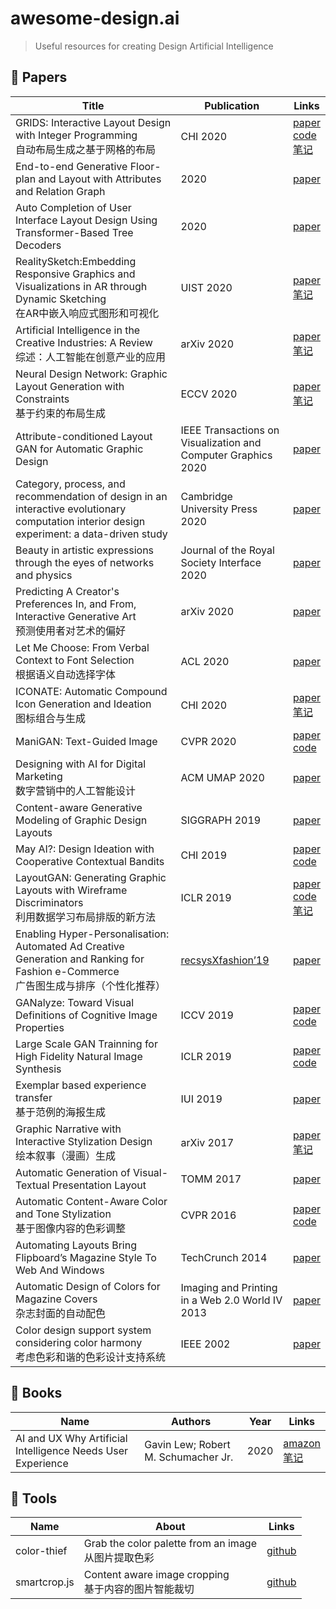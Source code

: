 # awesome-design.ai

> Useful resources for creating Design Artificial Intelligence


## :gift: Papers

| Title | Publication | Links | 
| --- | --- | --- |
| GRIDS: Interactive Layout Design with Integer Programming <br>自动布局生成之基于网格的布局 | CHI 2020 | [paper](https://arxiv.org/pdf/2001.02921)<br>[code](https://github.com/aalto-ui/GRIDS)<br>[笔记](https://mp.weixin.qq.com/s/QAKUou7ZQYY7vZv--9aAIw) |
| End-to-end Generative Floor-plan and Layout with Attributes and Relation Graph | 2020 | [paper](https://arxiv.org/pdf/2012.08514.pdf) | 
| Auto Completion of User Interface Layout Design Using Transformer-Based Tree Decoders | 2020 | [paper](https://arxiv.org/pdf/2001.05308.pdf) |
| RealitySketch:Embedding Responsive Graphics and Visualizations in AR through Dynamic Sketching <br>在AR中嵌入响应式图形和可视化 | UIST 2020 | [paper](https://arxiv.org/pdf/2008.08688) <br>[笔记](https://mp.weixin.qq.com/s/IPWo-dmKZeg4CHrNuPZYAw) |
| Artificial Intelligence in the Creative Industries: A Review <br>综述：人工智能在创意产业的应用| arXiv 2020 | [paper](https://arxiv.org/pdf/2007.12391.pdf)<br>[笔记](https://mp.weixin.qq.com/s/5q2zm8gmPeN7kFRNkcOkPA)|
| Neural Design Network: Graphic Layout Generation with Constraints <br>基于约束的布局生成 | ECCV 2020 | [paper](https://arxiv.org/pdf/1912.09421.pdf)<br>[笔记](https://mp.weixin.qq.com/s/S75tRSBh3hQIUAXn11AwCA) |
| Attribute-conditioned Layout GAN for Automatic Graphic Design | IEEE Transactions on Visualization and Computer Graphics 2020 | [paper](https://www.researchgate.net/publication/341845193_Attribute-conditioned_Layout_GAN_for_Automatic_Graphic_Design) |  
| Category, process, and recommendation of design in an interactive evolutionary computation interior design experiment: a data-driven study | Cambridge University Press 2020 | [paper](https://doi.org/10.1017/S0890060420000050) |  
| Beauty in artistic expressions through the eyes of networks and physics | Journal of the Royal Society Interface  2020 | [paper](https://royalsocietypublishing.org/doi/pdf/10.1098/rsif.2019.0686) |  
| Predicting A Creator's Preferences In, and From, Interactive Generative Art <br>预测使用者对艺术的偏好| arXiv 2020 | [paper](https://arxiv.org/pdf/2003.01274.pdf) |  
| Let Me Choose: From Verbal Context to Font Selection <br>根据语义自动选择字体 | ACL 2020 | [paper](https://arxiv.org/pdf/2005.01151.pdf) |  
| ICONATE: Automatic Compound Icon Generation and Ideation <br>图标组合与生成| CHI 2020 | [paper](http://nxzhao.com/projects/ICONATE/) <br>[笔记](https://mp.weixin.qq.com/s/A-JocdwK5Sq501PZXDLo9w)|
| ManiGAN: Text-Guided Image | CVPR 2020 |  [paper](https://arxiv.org/abs/1912.06203)<br> [code](https://github.com/mrlibw/ManiGAN) |  
| Designing with AI for Digital Marketing <br>数字营销中的人工智能设计 | ACM UMAP 2020 | [paper](https://dl.acm.org/doi/10.1145/3386392.3397600) |  
| Content-aware Generative Modeling of Graphic Design Layouts | SIGGRAPH 2019 | [paper](https://xtqiao.com/projects/content_aware_layout/) |  
| May AI?: Design Ideation with Cooperative Contextual Bandits | CHI 2019 | [paper](https://dl.acm.org/doi/10.1145/3290605.3300863) <br>[code](https://github.com/aalto-ui/MayAI) |  
| LayoutGAN: Generating Graphic Layouts with Wireframe Discriminators <br>利用数据学习布局排版的新方法 | ICLR 2019 |  [paper](https://arxiv.org/pdf/1901.06767.pdf)<br> [code](https://github.com/billzhonggz/LayoutGAN)<br>[笔记](https://mp.weixin.qq.com/s/Z754Dv1FMAJGGPunmmjntQ) |  
| Enabling Hyper-Personalisation: Automated Ad Creative Generation and Ranking for Fashion e-Commerce<br> 广告图生成与排序（个性化推荐） | [recsysXfashion’19](https://zalandoresearch.github.io/fashionxrecsys/) | [paper](https://arxiv.org/pdf/1908.10139.pdf) |  
| GANalyze: Toward Visual Definitions of Cognitive Image Properties | ICCV 2019 | [paper](https://openaccess.thecvf.com/content_ICCV_2019/papers/Goetschalckx_GANalyze_Toward_Visual_Definitions_of_Cognitive_Image_Properties_ICCV_2019_paper.pdf)<br> [code](https://github.com/LoreGoetschalckx/GANalyze) |  
| Large Scale GAN Trainning for High Fidelity Natural Image Synthesis | ICLR 2019 |  [paper](https://arxiv.org/pdf/1809.11096.pdf)<br> [code](https://artbreeder.com/browse)|  
| Exemplar based experience transfer <br>基于范例的海报生成 | IUI 2019 | [paper](https://dl.acm.org/doi/10.1145/3301275.3302300) |  
| Graphic Narrative with Interactive Stylization Design <br>绘本叙事（漫画）生成 | arXiv 2017 | [paper](https://arxiv.org/pdf/1712.06654.pdf) <br>[笔记](https://mp.weixin.qq.com/s/WgAh05J_21kygesbomKeew)| 
| Automatic Generation of Visual-Textual Presentation Layout | TOMM 2017 | [paper](https://www.microsoft.com/en-us/research/wp-content/uploads/2016/08/a33-yang.pdf) |
| Automatic Content-Aware Color and Tone Stylization<br> 基于图像内容的色彩调整| CVPR 2016 | [paper](https://www.cv-foundation.org/openaccess/content_cvpr_2016/papers/Lee_Automatic_Content-Aware_Color_CVPR_2016_paper.pdf)<br> [code](https://github.com/jinyu121/ACACTS) |  
| Automating Layouts Bring Flipboard’s Magazine Style To Web And Windows | TechCrunch 2014 | [paper](https://techcrunch.com/2014/03/23/layout-in-flipboard-for-web-and-windows/) |  
| Automatic Design of Colors for Magazine Covers<br> 杂志封面的自动配色| Imaging and Printing in a Web 2.0 World IV 2013 | [paper](http://people.csail.mit.edu/jahanian/papers/Jahanian_ColorDesign_ADoMC_EI2013.pdf) |  
| Color design support system considering color harmony<br> 考虑色彩和谐的色彩设计支持系统| IEEE 2002 | [paper](https://ieeexplore.ieee.org/document/1005020)


## :gem: Books

| Name | Authors | Year | Links |  
| --- | --- | --- | --- |  
| AI and UX Why Artificial Intelligence Needs User Experience | Gavin Lew; Robert M. Schumacher Jr. | 2020 |  [amazon](https://www.amazon.com/dp/148425774X) <br>[笔记](https://mp.weixin.qq.com/s/uORDpOJf3Nbi6Q5pjSdHvw)|  



## :rocket: Tools
| Name | About | Links |
| --- | --- | --- |
| color-thief | Grab the color palette from an image <br> 从图片提取色彩| [github](https://github.com/lokesh/color-thief)|
| smartcrop.js | Content aware image cropping <br>基于内容的图片智能裁切 |[github](https://github.com/jwagner/smartcrop.js)|
